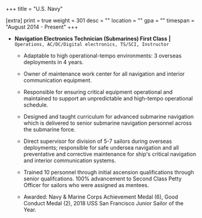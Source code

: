 +++
title = "U.S. Navy"

[extra]
print = true
weight = 301
desc = ""
location = ""
gpa = ""
timespan = "August 2014 - Present"
+++
* __Navigation Electronics Technician (Submarines) First Class__ __\|__ `Operations, AC/DC/Digital electronics, TS/SCI, Instructor`
  * Adaptable to high operational-tempo environments: 3 overseas deployments in 4 years.

  * Owner of maintenance work center for all navigation and interior communication equipment.
  
  * Responsible for ensuring critical equipment operational and maintained to support an unpredictable and high-tempo operational schedule.
  
  * Designed and taught curriculum for advanced submarine navigation which is delivered to senior submarine navigation personnel across the submarine force.
  
  * Direct supervisor for division of 5-7 sailors during overseas deployments; responsible for safe undersea navigation and all preventative and corrective maintenance for ship's critical navigation and interior communication systems.
  
  * Trained 10 personnel through initial ascension qualifications through senior qualifcations. 100% advancement to Second Class Petty Officer for sailors who were assigned as mentees.
  
  * Awarded: Navy & Marine Corps Achievement Medal (6), Good Conduct Medal (2), 2018 USS San Francisco Junior Sailor of the Year. 
